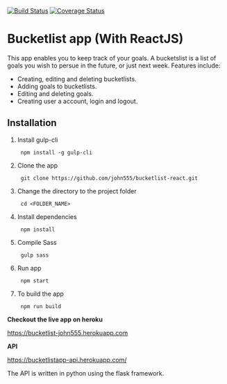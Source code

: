 [![Build Status](https://travis-ci.org/john555/bucketlist-react.svg?branch=challenge4)](https://travis-ci.org/john555/bucketlist-react)
[![Coverage Status](https://coveralls.io/repos/github/john555/bucketlist-react/badge.svg?branch=ft-search)](https://coveralls.io/github/john555/bucketlist-react?branch=ft-search)

# Bucketlist app (With ReactJS)
This app enables you to keep track of your goals. A bucketslist is a list of goals you wish to persue in the future, or just next week. Features include:

- Creating, editing and deleting bucketlists.
- Adding goals to bucketlists.
- Editing and deleting goals.
- Creating user a account, login and logout.

## Installation
1. Install gulp-cli 

        npm install -g gulp-cli

2. Clone the app
    
        git clone https://github.com/john555/bucketlist-react.git

3. Change the directory to the project folder
        
        cd <FOLDER_NAME>

4. Install dependencies 

        npm install

5. Compile Sass  

        gulp sass

6. Run app 

        npm start

7. To build the app 

        npm run build

**Checkout the live app on heroku**

https://bucketlist-john555.herokuapp.com

**API**

https://bucketlistapp-api.herokuapp.com/

The API is written in python using the flask framework.
